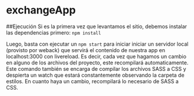 # exchangeApp

##Ejecución
Si es la primera vez que levantamos el sitio, debemos instalar las dependencias primero:
```npm install```

Luego, basta con ejecutar un
```npm start```
para iniciar iniciar un servidor local (provisto por weback) que servirá el contenido de nuestra app en localhost:3000 con livereload. Es decir, cada vez que hagamos un cambio en alguno de los archivos del proyecto, este recompilará automaticamente.
Este comando también se encarga de compilar los archivos SASS a CSS y despierta un watch que estará constantemente observando la carpeta de estilos. En cuanto haya un cambio, recompilará lo necesario de SASS a CSS.